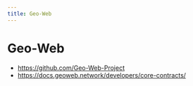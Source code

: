 ```yaml
---
title: Geo-Web
---
```


# Geo-Web

- https://github.com/Geo-Web-Project
- https://docs.geoweb.network/developers/core-contracts/
